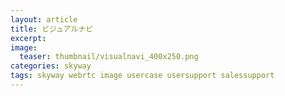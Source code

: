 ```yaml
---
layout: article
title: ビジュアルナビ
excerpt: 
image:
  teaser: thumbnail/visualnavi_400x250.png
categories: skyway
tags: skyway webrtc image usercase usersupport salessupport
---
```


